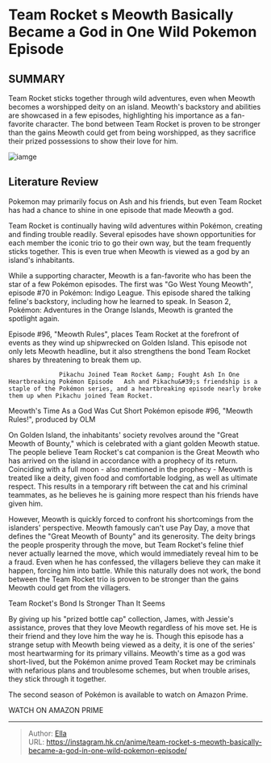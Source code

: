 # Team Rocket s Meowth Basically Became a God in One Wild Pokemon Episode


## SUMMARY 



  Team Rocket sticks together through wild adventures, even when Meowth becomes a worshipped deity on an island.   Meowth&#39;s backstory and abilities are showcased in a few episodes, highlighting his importance as a fan-favorite character.   The bond between Team Rocket is proven to be stronger than the gains Meowth could get from being worshipped, as they sacrifice their prized possessions to show their love for him.  

![iamge](https://static1.srcdn.com/wordpress/wp-content/uploads/2024/01/team-rocket-meowth.jpg)

## Literature Review

Pokemon may primarily focus on Ash and his friends, but even Team Rocket has had a chance to shine in one episode that made Meowth a god.




Team Rocket is continually having wild adventures within Pokémon, creating and finding trouble readily. Several episodes have shown opportunities for each member the iconic trio to go their own way, but the team frequently sticks together. This is even true when Meowth is viewed as a god by an island&#39;s inhabitants.




While a supporting character, Meowth is a fan-favorite who has been the star of a few Pokémon episodes. The first was &#34;Go West Young Meowth&#34;, episode #70 in Pokémon: Indigo League. This episode shared the talking feline&#39;s backstory, including how he learned to speak. In Season 2, Pokémon: Adventures in the Orange Islands, Meowth is granted the spotlight again.

          

Episode #96, &#34;Meowth Rules&#34;, places Team Rocket at the forefront of events as they wind up shipwrecked on Golden Island. This episode not only lets Meowth headline, but it also strengthens the bond Team Rocket shares by threatening to break them up.

                  Pikachu Joined Team Rocket &amp; Fought Ash In One Heartbreaking Pokémon Episode   Ash and Pikachu&#39;s friendship is a staple of the Pokémon series, and a heartbreaking episode nearly broke them up when Pikachu joined Team Rocket.   





 Meowth&#39;s Time As a God Was Cut Short 
Pokémon episode #96, &#34;Meowth Rules!&#34;, produced by OLM
          

On Golden Island, the inhabitants&#39; society revolves around the &#34;Great Meowth of Bounty,&#34; which is celebrated with a giant golden Meowth statue. The people believe Team Rocket&#39;s cat companion is the Great Meowth who has arrived on the island in accordance with a prophecy of its return. Coinciding with a full moon - also mentioned in the prophecy - Meowth is treated like a deity, given food and comfortable lodging, as well as ultimate respect. This results in a temporary rift between the cat and his criminal teammates, as he believes he is gaining more respect than his friends have given him.

However, Meowth is quickly forced to confront his shortcomings from the islanders&#39; perspective. Meowth famously can&#39;t use Pay Day, a move that defines the &#34;Great Meowth of Bounty&#34; and its generosity. The deity brings the people prosperity through the move, but Team Rocket&#39;s feline thief never actually learned the move, which would immediately reveal him to be a fraud. Even when he has confessed, the villagers believe they can make it happen, forcing him into battle. While this naturally does not work, the bond between the Team Rocket trio is proven to be stronger than the gains Meowth could get from the villagers.






 Team Rocket&#39;s Bond Is Stronger Than It Seems 
          

By giving up his &#34;prized bottle cap&#34; collection, James, with Jessie&#39;s assistance, proves that they love Meowth regardless of his move set. He is their friend and they love him the way he is. Though this episode has a strange setup with Meowth being viewed as a deity, it is one of the series&#39; most heartwarming for its primary villains. Meowth&#39;s time as a god was short-lived, but the Pokémon anime proved Team Rocket may be criminals with nefarious plans and troublesome schemes, but when trouble arises, they stick through it together. 

The second season of Pokémon is available to watch on Amazon Prime.

WATCH ON AMAZON PRIME



---

> Author: [Ella](https://instagram.hk.cn/)  
> URL: https://instagram.hk.cn/anime/team-rocket-s-meowth-basically-became-a-god-in-one-wild-pokemon-episode/  

